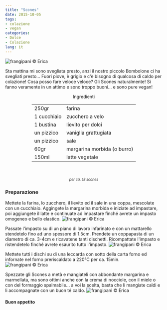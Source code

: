 ```yaml
---
title: "Scones"
date: 2015-10-05
tags:
- colazione
- vegan
categories:
- Dolce
- Colazione
lang: it
---
```

![](header.jpg "frangipani © Erica")

Sta mattina mi sono svegliata presto, anzi il nostro piccolo Bombolone ci ha svegliati presto... Fuori piove, è grigio e c'è bisogno di qualcosa di caldo per colazione! Cosa posso fare veloce veloce? Gli Scones naturalmente! Si fanno veramente in un attimo e sono troppo buoni... e sono pure vegan!


<div id="wrapper" style="text-align: center">
  <div id="yourdiv" style="display: inline-block;">
    <div class="ingredients">
      <div class="ingredients-title">Ingredienti</div>
      <table>
        <tbody>
          <tr>
            <td>250gr</td>
            <td>farina</td>
          </tr>
          <tr>
            <td>1 cucchiaio</td>
            <td>zucchero a velo</td>
          </tr>
          <tr>
            <td>1 bustina</td>
            <td>lievito per dolci</td>
          </tr>
          <tr>
            <td>un pizzico</td>
            <td>vaniglia grattugiata</td>
          </tr>
          <tr>
            <td>un pizzico</td>
            <td>sale</td>      
          </tr>
          <tr>
            <td>60gr</td>
            <td>margarina morbida (o burro)</td>
          </tr>
          <tr>
            <td>150ml</td>
            <td>latte vegetale</td>          
          </tr>
        </tbody>
      </table>
      <br></br>
      <i class="pull-right" style="font-size: 80%;">per ca. 18 scones</i>
    </div>
  </div>
</div>


<h3>
  <font color="grey">
    <i class="fa fa-cogs"></i>
  </font> Preparazione
</h3>

Mettete la farina, lo zucchero, il lievito ed il sale in una coppa, mescolate con un cucchiaio. Aggingete la margarina morbida e iniziate ad impastare, poi aggiungete il latte e continuate ad impastare finché avrete un impasto omogeneo e bello elastico.
![](impasto.jpg "frangipani © Erica")

Passate l'impasto su di un piano di lavoro infarinato e con un mattarello stendetelo fino ad uno spessore di 1.5cm. Prendete un coppapasta di un diametro di ca. 3-4cm e ricavatene tanti dischetti. Ricompattate l'impasto e ristendetelo finché avrete esaurito tutto l'impasto.
![](dischi.jpg "frangipani © Erica")

Mettete tutti i dischi su di una leccarda con sotto della carta forno ed infornate nel forno preriscaldato a 220°C per ca. 15min.
![](sfornati.jpg "frangipani © Erica")

Spezzate gli Scones a metà e mangiateli con abbondante margarina e marmellata, ma sono ottimi anche con la crema di nocciole, con il miele o con del formaggio spalmabile... a voi la scelta, basta che li mangiate caldi e li accompagnate con un buon té caldo.
![](risultato.jpg "frangipani © Erica")


<h4>Buon appetito
  <font color="red">
    <i class="fa fa-smile-o"></i>
  </font>
</h4>